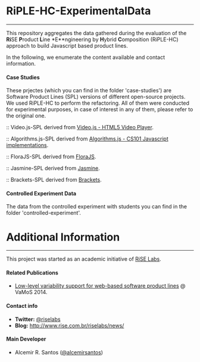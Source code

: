 # RiPLE-HC-ExperimentalData
-------------------------------------------------
This repository aggregates the data gathered during the evaluation of the **Ri**SE **P**roduct **L**ine *E**ngineering by **H**ybrid **C**omposition (RiPLE-HC) approach to build Javascript based product lines. 

In the following, we enumerate the content available and contact information.

#### Case Studies

These prjectes (which you can find in the folder 'case-studies')  are Software Product Lines (SPL) versions of different open-source projects. We used RiPLE-HC to perform the refactoring. All of them were conducted for experimental purposes, in case of interest in any of them, please refer to the original one.

:: Video.js-SPL derived from [Video.js - HTML5 Video Player](http://videojs.com).

:: Algorithms.js-SPL derived from [Algorithms.js - CS101 Javascript implementations](https://github.com/felipernb/algorithms.js).

:: FloraJS-SPL derived from [FloraJS](http://github.com/foldi/FloraJS).

:: Jasmine-SPL derived from [Jasmine](http://jasmine.github.io).

:: Brackets-SPL derived from [Brackets](http://brackets.io/).


#### Controlled Experiment Data

The data from the controlled experiment with students you can find in the folder 'controlled-experiment'.


# Additional Information
----------------------------------------------

This project was started as an academic initiative of [RiSE Labs](http://www.rise.com.br). 

#### Related Publications

* [Low-level variability support for web-based software product lines](http://doi.acm.org/10.1145/2556624.2556637) @ VaMoS 2014.


#### Contact info

* **Twitter:** [@riselabs](https://twitter.com/RiSE_Labs)
* **Blog:** http://www.rise.com.br/riselabs/news/

#### Main Developer
* Alcemir R. Santos ([@alcemirsantos](https://github.com/alcemirsantos))
